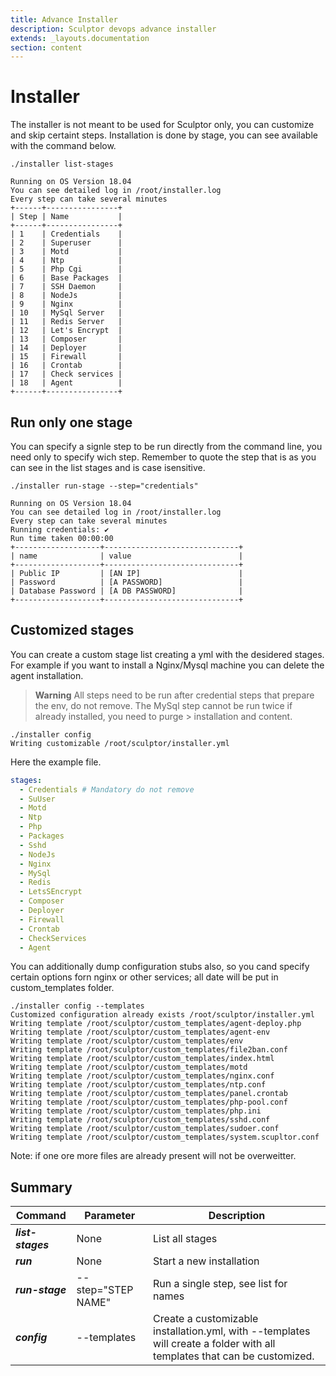 ```yaml
---
title: Advance Installer
description: Sculptor devops advance installer
extends: _layouts.documentation
section: content
---
```


# Installer
The installer is not meant to be used for Sculptor only, you can customize and skip certaint steps. Installation is done by stage, you can see available with the command below.

```shell
./installer list-stages

Running on OS Version 18.04
You can see detailed log in /root/installer.log
Every step can take several minutes
+------+----------------+
| Step | Name           |
+------+----------------+
| 1    | Credentials    |
| 2    | Superuser      |
| 3    | Motd           |
| 4    | Ntp            |
| 5    | Php Cgi        |
| 6    | Base Packages  |
| 7    | SSH Daemon     |
| 8    | NodeJs         |
| 9    | Nginx          |
| 10   | MySql Server   |
| 11   | Redis Server   |
| 12   | Let's Encrypt  |
| 13   | Composer       |
| 14   | Deployer       |
| 15   | Firewall       |
| 16   | Crontab        |
| 17   | Check services |
| 18   | Agent          |
+------+----------------+
```

## Run only one stage
You can specify a signle step to be run directly from the command line, you need only to specify wich step. Remember to quote the step that is as you can see in the list stages and is case isensitive.

```shell
./installer run-stage --step="credentials"

Running on OS Version 18.04
You can see detailed log in /root/installer.log
Every step can take several minutes
Running credentials: ✔
Run time taken 00:00:00
+-------------------+------------------------------+
| name              | value                        |
+-------------------+------------------------------+
| Public IP         | [AN IP]                      |
| Password          | [A PASSWORD]                 |
| Database Password | [A DB PASSWORD]              |
+-------------------+------------------------------+
```

## Customized stages
You can create a custom stage list creating a yml with the desidered stages. For example if you want to install a Nginx/Mysql machine you can delete the agent installation.

> **Warning**
> All steps need to be run after credential steps that prepare the env, do not remove. The MySql step cannot be run twice if already installed, you need to purge > installation and content.

```shell
./installer config
Writing customizable /root/sculptor/installer.yml
```
Here the example file.

```yml
stages:
  - Credentials # Mandatory do not remove
  - SuUser
  - Motd
  - Ntp
  - Php
  - Packages
  - Sshd
  - NodeJs
  - Nginx
  - MySql
  - Redis
  - LetsSEncrypt
  - Composer
  - Deployer
  - Firewall
  - Crontab
  - CheckServices
  - Agent
```

You can additionally dump configuration stubs also, so you cand specify certain options forn nginx or other services; all date will be put in custom_templates folder.

```shell
./installer config --templates 
Customized configuration already exists /root/sculptor/installer.yml
Writing template /root/sculptor/custom_templates/agent-deploy.php
Writing template /root/sculptor/custom_templates/agent-env
Writing template /root/sculptor/custom_templates/env
Writing template /root/sculptor/custom_templates/file2ban.conf
Writing template /root/sculptor/custom_templates/index.html
Writing template /root/sculptor/custom_templates/motd
Writing template /root/sculptor/custom_templates/nginx.conf
Writing template /root/sculptor/custom_templates/ntp.conf
Writing template /root/sculptor/custom_templates/panel.crontab
Writing template /root/sculptor/custom_templates/php-pool.conf
Writing template /root/sculptor/custom_templates/php.ini
Writing template /root/sculptor/custom_templates/sshd.conf
Writing template /root/sculptor/custom_templates/sudoer.conf
Writing template /root/sculptor/custom_templates/system.scupltor.conf
```
Note: if one ore more files are already present will not be overweitter.


## Summary
|Command | Parameter | Description
|------------ | ------------- | -------------|
|***list-stages***| None |List all stages|
|***run***| None | Start a new installation|
|***run-stage***| --step="STEP NAME" | Run a single step, see list for names|
|***config***| --templates | Create a customizable installation.yml, with --templates will create a folder with all templates that can be customized.|